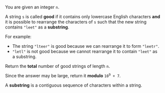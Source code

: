 You are given an integer `n`.

A string `s` is called **good** if it contains only lowercase English characters **and** it is possible to rearrange the characters of `s` such that the new string contains `"leet"` as a **substring**.

For example:

- The string `"lteer"` is good because we can rearrange it to form `"leetr"`.
- `"letl"` is not good because we cannot rearrange it to contain `"leet"` as a substring.

Return the **total** number of good strings of length `n`.

Since the answer may be large, return it **modulo** <code>10<sup>9</sup> + 7</code>.

A **substring** is a contiguous sequence of characters within a string.
